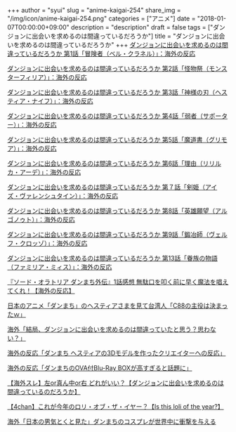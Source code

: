 +++
author = "syui"
slug = "anime-kaigai-254"
share_img = "/img/icon/anime-kaigai-254.png"
categories = ["アニメ"]
date = "2018-01-07T00:00:00+09:00"
description = "description"
draft = false
tags = ["ダンジョンに出会いを求めるのは間違っているだろうか"]
title = "ダンジョンに出会いを求めるのは間違っているだろうか"
+++
<a href="http://fromdistant.blog.jp/archives/1023488770.html" rel="nofollow" target="_blank" title="ダンジョンに出会いを求めるのは間違っているだろうか 第1話「冒険者（ベル・クラネル）」：海外の反応">ダンジョンに出会いを求めるのは間違っているだろうか 第1話「冒険者（ベル・クラネル）」：海外の反応</a>

<a href="http://fromdistant.blog.jp/archives/1024177397.html" rel="nofollow" target="_blank" title=" ダンジョンに出会いを求めるのは間違っているだろうか 第2話「怪物祭（モンスターフィリア）」：海外の反応"> ダンジョンに出会いを求めるのは間違っているだろうか 第2話「怪物祭（モンスターフィリア）」：海外の反応</a>

<a href="http://fromdistant.blog.jp/archives/1024766785.html" rel="nofollow" target="_blank" title=" ダンジョンに出会いを求めるのは間違っているだろうか 第3話「神様の刃（ヘスティア・ナイフ）」：海外の反応"> ダンジョンに出会いを求めるのは間違っているだろうか 第3話「神様の刃（ヘスティア・ナイフ）」：海外の反応</a>

<a href="http://fromdistant.blog.jp/archives/1025787750.html" rel="nofollow" target="_blank" title="ダンジョンに出会いを求めるのは間違っているだろうか 第4話「弱者（サポーター）」：海外の反応">ダンジョンに出会いを求めるのは間違っているだろうか 第4話「弱者（サポーター）」：海外の反応</a>

<a href="http://fromdistant.blog.jp/archives/1026526860.html" rel="nofollow" target="_blank" title="ダンジョンに出会いを求めるのは間違っているだろうか 第5話「魔道書（グリモア）」：海外の反応">ダンジョンに出会いを求めるのは間違っているだろうか 第5話「魔道書（グリモア）」：海外の反応</a>

<a href="http://fromdistant.blog.jp/archives/1027560718.html" rel="nofollow" target="_blank" title="ダンジョンに出会いを求めるのは間違っているだろうか 第6話「理由（リリルカ・アーデ）」：海外の反応">ダンジョンに出会いを求めるのは間違っているだろうか 第6話「理由（リリルカ・アーデ）」：海外の反応</a>

<a href="http://fromdistant.blog.jp/archives/1028508193.html" rel="nofollow" target="_blank" title=" ダンジョンに出会いを求めるのは間違っているだろうか 第７話「剣姫（アイズ・ヴァレンシュタイン）」：海外の反応"> ダンジョンに出会いを求めるのは間違っているだろうか 第７話「剣姫（アイズ・ヴァレンシュタイン）」：海外の反応</a>

<a href="http://fromdistant.blog.jp/archives/1030217523.html" rel="nofollow" target="_blank" title="ダンジョンに出会いを求めるのは間違っているだろうか 第8話「英雄願望（アルゴノゥト）」：海外の反応">ダンジョンに出会いを求めるのは間違っているだろうか 第8話「英雄願望（アルゴノゥト）」：海外の反応</a>

<a href="http://fromdistant.blog.jp/archives/1031607279.html" rel="nofollow" target="_blank" title="ダンジョンに出会いを求めるのは間違っているだろうか 第9話「鍛冶師（ヴェルフ・クロッゾ）」：海外の反応">ダンジョンに出会いを求めるのは間違っているだろうか 第9話「鍛冶師（ヴェルフ・クロッゾ）」：海外の反応</a>

<a href="http://fromdistant.blog.jp/archives/1032863217.html" rel="nofollow" target="_blank" title="ダンジョンに出会いを求めるのは間違っているだろうか 第13話「眷族の物語（ファミリア・ミィス）」：海外の反応">ダンジョンに出会いを求めるのは間違っているだろうか 第13話「眷族の物語（ファミリア・ミィス）」：海外の反応</a>

<a href="http://kaiotahan.com/archives/2448" rel="nofollow" target="_blank" title="『ソード・オラトリア ダンまち外伝』1話感想 無駄口を叩く前に早く魔法を唱えてくれ！【海外の反応】">『ソード・オラトリア ダンまち外伝』1話感想 無駄口を叩く前に早く魔法を唱えてくれ！【海外の反応】</a>


<a href="http://kaola.jp/2015/04/22/209437/" rel="nofollow" target="_blank" title="日本のアニメ「ダンまち」のヘスティアさまを見て台湾人「C88の主役は決まったｗ」">日本のアニメ「ダンまち」のヘスティアさまを見て台湾人「C88の主役は決まったｗ」</a>


<a href="http://world-action.net/archives/14961" rel="nofollow" target="_blank" title="海外「結局、ダンジョンに出会いを求めるのは間違っていたと思う？思わない？」">海外「結局、ダンジョンに出会いを求めるのは間違っていたと思う？思わない？」</a>


<a href="http://kaigai-otaku.jp/anime/anime059" rel="nofollow" target="_blank" title="海外の反応「ダンまち ヘスティアの3Dモデルを作ったクリエイターへの反応」">海外の反応「ダンまち ヘスティアの3Dモデルを作ったクリエイターへの反応」</a>


<a href="http://kaigai-otaku.jp/anime/anime064" rel="nofollow" target="_blank" title="海外の反応「ダンまちのOVA付Blu-Ray BOXが高すぎると話題に」">海外の反応「ダンまちのOVA付Blu-Ray BOXが高すぎると話題に」</a>


<a href="http://kaigai2chsokuhou.com/2016/09/27/【海外スレ】左or真ん中or右　どれがいい？【ダン/" rel="nofollow" target="_blank" title="【海外スレ】左or真ん中or右 どれがいい？【ダンジョンに出会いを求めるのは間違っているのだろうか】">【海外スレ】左or真ん中or右 どれがいい？【ダンジョンに出会いを求めるのは間違っているのだろうか】</a>


<a href="http://kaigai2chsokuhou.com/2016/12/09/is-this-loli-of-the-year/" rel="nofollow" target="_blank" title="【4chan】これが今年のロリ・オブ・ザ・イヤー？【Is this loli of the year?】">【4chan】これが今年のロリ・オブ・ザ・イヤー？【Is this loli of the year?】</a>


<a href="http://www.kattobi-japan.com/archives/9702152.html" rel="nofollow" target="_blank" title=" 海外「日本の男気とくと見た」ダンまちのコスプレが世界中に衝撃を与える"> 海外「日本の男気とくと見た」ダンまちのコスプレが世界中に衝撃を与える</a>

